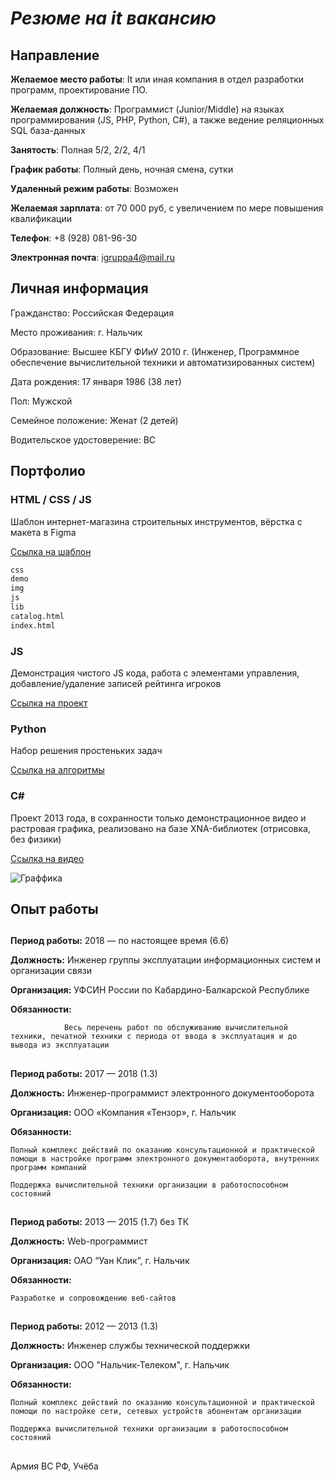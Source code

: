 # _Резюме на it вакансию_

## Направление

**Желаемое место работы**: It или иная компания в отдел разработки программ, проектирование ПО.

**Желаемая должность**:  Программист (Junior/Middle) на языках программирования (JS, PHP, Python, С#), а также ведение реляционных SQL база-данных 

**Занятость**: Полная 5/2, 2/2, 4/1

**График работы**: Полный день, ночная смена, сутки

**Удаленный режим работы**: Возможен

**Желаемая зарплата**: от 70 000 руб, с увеличением по мере повышения квалификации

**Телефон**: +8 (928) 081-96-30

**Электронная почта**: igruppa4@mail.ru

## Личная информация

Гражданство: Российская Федерация

Место проживания: г. Нальчик

Образование: Высшее КБГУ ФИиУ 2010 г. (Инженер, Программное обеспечение вычислительной техники и автоматизированных систем)             

Дата рождения: 17 января 1986 (38 лет)

Пол: Мужской

Семейное положение: Женат (2 детей)

Водительское удостоверение: BС


## Портфолио

### HTML / CSS / JS

Шаблон интернет-магазина строительных инструментов, вёрстка с макета в Figma

[Ссылка на шаблон](https://github.com/Leon2kk/Tehnomart)

```sh
css
demo
img
js
lib
catalog.html
index.html
```

### JS

Демонстрация чистого JS кода, работа с элементами управления,  добавление/удаление записей рейтинга игроков

[Ссылка на проект](https://github.com/Leon2kk/js)

### Python

Набор решения простеньких задач

[Ссылка на алгоритмы](https://github.com/Leon2kk/GB_Python/blob/master/readme.md)


### С#

Проект 2013 года, в сохранности только демонстрационное видео и растровая графика, реализовано на базе XNA-библиотек (отрисовка, без физики)

[Ссылка на видео](https://youtu.be/9GW0Dyw1veA)

![Граффика](https://i.ytimg.com/vi/9GW0Dyw1veA/hqdefault.jpg)


##  Опыт работы

##

**Период работы:** 2018 — по настоящее время (6.6)

**Должность:** Инженер группы эксплуатации информационных систем и организации связи

**Организация:** УФСИН России по Кабардино-Балкарской Республике

**Обязанности:**
	
				Весь перечень работ по обслуживанию вычислительной техники, печатной техники с периода от ввода в эксплуатация и до вывода из эксплуатации


##

**Период работы:** 2017 — 2018 (1.3)

**Должность:** Инженер-программист электронного документооборота

**Организация:** ООО «Компания «Тензор», г. Нальчик

**Обязанности:**
	
	Полный комплекс действий по оказанию консультационной и практической помощи в настройке программ электронного документаоборота, внутренних программ компаний
	
	Поддержка вычислительной техники организации в работоспособном состояний

##
 
**Период работы:** 2013 — 2015 (1.7) без ТК

**Должность:** Web-программист

**Организация:** ОАО “Уан Клик”, г. Нальчик

**Обязанности:**
	
	Разработке и сопровождению веб-сайтов

##

**Период работы:** 2012 — 2013 (1.3)

**Должность:** Инженер службы технической поддержки

**Организация:** ООО "Нальчик-Телеком", г. Нальчик

**Обязанности:**
	
	Полный комплекс действий по оказанию консультационной и практической помощи по настройке сети, сетевых устройств абонентам организации
	
	Поддержка вычислительной техники организации в работоспособном состояний
	
##

Армия ВС РФ, Учёба
